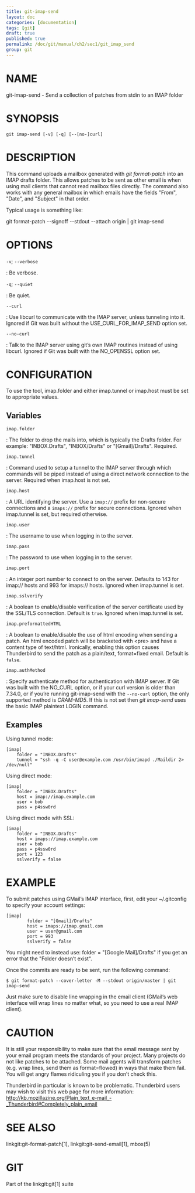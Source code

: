 ```yaml
---
title: git-imap-send
layout: doc
categories: [documentation]
tags: [git]
draft: true
published: true
permalink: /doc/git/manual/ch2/sec1/git_imap_send
group: git
---
```


NAME
====

git-imap-send - Send a collection of patches from stdin to an IMAP folder

SYNOPSIS
========

    git imap-send [-v] [-q] [--[no-]curl]

DESCRIPTION
===========

This command uploads a mailbox generated with *git format-patch* into an IMAP drafts folder. This allows patches to be sent as other email is when using mail clients that cannot read mailbox files directly. The command also works with any general mailbox in which emails have the fields "From", "Date", and "Subject" in that order.

Typical usage is something like:

git format-patch --signoff --stdout --attach origin | git imap-send

OPTIONS
=======

`-v`; `--verbose`

:   Be verbose.

`-q`; `--quiet`

:   Be quiet.

`--curl`

:   Use libcurl to communicate with the IMAP server, unless tunneling into it. Ignored if Git was built without the USE\_CURL\_FOR\_IMAP\_SEND option set.

`--no-curl`

:   Talk to the IMAP server using git’s own IMAP routines instead of using libcurl. Ignored if Git was built with the NO\_OPENSSL option set.

CONFIGURATION
=============

To use the tool, imap.folder and either imap.tunnel or imap.host must be set to appropriate values.

Variables
---------

`imap.folder`

:   The folder to drop the mails into, which is typically the Drafts folder. For example: "INBOX.Drafts", "INBOX/Drafts" or "\[Gmail\]/Drafts". Required.

`imap.tunnel`

:   Command used to setup a tunnel to the IMAP server through which commands will be piped instead of using a direct network connection to the server. Required when imap.host is not set.

`imap.host`

:   A URL identifying the server. Use a `imap://` prefix for non-secure connections and a `imaps://` prefix for secure connections. Ignored when imap.tunnel is set, but required otherwise.

`imap.user`

:   The username to use when logging in to the server.

`imap.pass`

:   The password to use when logging in to the server.

`imap.port`

:   An integer port number to connect to on the server. Defaults to 143 for imap:// hosts and 993 for imaps:// hosts. Ignored when imap.tunnel is set.

`imap.sslverify`

:   A boolean to enable/disable verification of the server certificate used by the SSL/TLS connection. Default is `true`. Ignored when imap.tunnel is set.

`imap.preformattedHTML`

:   A boolean to enable/disable the use of html encoding when sending a patch. An html encoded patch will be bracketed with &lt;pre&gt; and have a content type of text/html. Ironically, enabling this option causes Thunderbird to send the patch as a plain/text, format=fixed email. Default is `false`.

`imap.authMethod`

:   Specify authenticate method for authentication with IMAP server. If Git was built with the NO\_CURL option, or if your curl version is older than 7.34.0, or if you’re running git-imap-send with the `--no-curl` option, the only supported method is *CRAM-MD5*. If this is not set then *git imap-send* uses the basic IMAP plaintext LOGIN command.

Examples
--------

Using tunnel mode:

    [imap]
        folder = "INBOX.Drafts"
        tunnel = "ssh -q -C user@example.com /usr/bin/imapd ./Maildir 2> /dev/null"

Using direct mode:

    [imap]
        folder = "INBOX.Drafts"
        host = imap://imap.example.com
        user = bob
        pass = p4ssw0rd

Using direct mode with SSL:

    [imap]
        folder = "INBOX.Drafts"
        host = imaps://imap.example.com
        user = bob
        pass = p4ssw0rd
        port = 123
        sslverify = false

EXAMPLE
=======

To submit patches using GMail’s IMAP interface, first, edit your ~/.gitconfig to specify your account settings:

    [imap]
            folder = "[Gmail]/Drafts"
            host = imaps://imap.gmail.com
            user = user@gmail.com
            port = 993
            sslverify = false

You might need to instead use: folder = "\[Google Mail\]/Drafts" if you get an error that the "Folder doesn’t exist".

Once the commits are ready to be sent, run the following command:

    $ git format-patch --cover-letter -M --stdout origin/master | git imap-send

Just make sure to disable line wrapping in the email client (GMail’s web interface will wrap lines no matter what, so you need to use a real IMAP client).

CAUTION
=======

It is still your responsibility to make sure that the email message sent by your email program meets the standards of your project. Many projects do not like patches to be attached. Some mail agents will transform patches (e.g. wrap lines, send them as format=flowed) in ways that make them fail. You will get angry flames ridiculing you if you don’t check this.

Thunderbird in particular is known to be problematic. Thunderbird users may wish to visit this web page for more information: <http://kb.mozillazine.org/Plain_text_e-mail_-_Thunderbird#Completely_plain_email>

SEE ALSO
========

linkgit:git-format-patch\[1\], linkgit:git-send-email\[1\], mbox(5)

GIT
===

Part of the linkgit:git\[1\] suite
